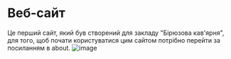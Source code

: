 # Веб-сайт
Це перший сайт, який був створений для закладу "Бірюзова кав'ярня", для того, щоб почати користуватися цим сайтом потрібно перейти за посиланням в about.
![image](https://github.com/M4trow/predprac/assets/92012265/4df5a8de-b1d1-41fe-ac53-935c11e7bd29)


